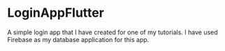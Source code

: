 # LoginAppFlutter
A simple login app that I have created for one of my tutorials. I have used Firebase as my database application for this app.

